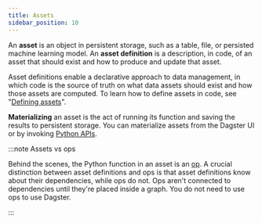 ```yaml
---
title: Assets
sidebar_position: 10
---
```


An **asset** is an object in persistent storage, such as a table, file, or persisted machine learning model. An **asset definition** is a description, in code, of an asset that should exist and how to produce and update that asset.

Asset definitions enable a declarative approach to data management, in which code is the source of truth on what data assets should exist and how those assets are computed. To learn how to define assets in code, see "[Defining assets](defining-assets)".

**Materializing** an asset is the act of running its function and saving the results to persistent storage. You can materialize assets from the Dagster UI or by invoking [Python APIs](/api/python-api/).

:::note Assets vs ops

Behind the scenes, the Python function in an asset is an [op](/guides/build/ops/). A crucial distinction between asset definitions and ops is that asset definitions know about their dependencies, while ops do not. Ops aren't connected to dependencies until they're placed inside a graph. You do not need to use ops to use Dagster.

:::

